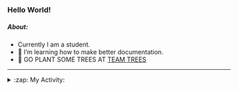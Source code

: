 ### Hello World!

##### About:
- Currently I am a student.
- 🌱 I’m learning how to make better documentation.
- 🌱 GO PLANT SOME TREES AT [TEAM TREES](https://teamtrees.org/)

---
<details>
  <summary>:zap: My Activity:</summary>
  
<!--START_SECTION:waka-->
![Code Time](http://img.shields.io/badge/Code%20Time-1%2C125%20hrs%2010%20mins-blue)

**I'm a Night 🦉** 

```text
🌞 Morning                1132 commits        ██░░░░░░░░░░░░░░░░░░░░░░░   08.31 % 
🌆 Daytime                5065 commits        █████████░░░░░░░░░░░░░░░░   37.17 % 
🌃 Evening                3898 commits        ███████░░░░░░░░░░░░░░░░░░   28.60 % 
🌙 Night                  3533 commits        ██████░░░░░░░░░░░░░░░░░░░   25.92 % 
```
📅 **I'm Most Productive on Wednesday** 

```text
Monday                   2124 commits        ████░░░░░░░░░░░░░░░░░░░░░   15.59 % 
Tuesday                  1684 commits        ███░░░░░░░░░░░░░░░░░░░░░░   12.36 % 
Wednesday                3213 commits        ██████░░░░░░░░░░░░░░░░░░░   23.58 % 
Thursday                 1570 commits        ███░░░░░░░░░░░░░░░░░░░░░░   11.52 % 
Friday                   1311 commits        ██░░░░░░░░░░░░░░░░░░░░░░░   09.62 % 
Saturday                 1248 commits        ██░░░░░░░░░░░░░░░░░░░░░░░   09.16 % 
Sunday                   2478 commits        █████░░░░░░░░░░░░░░░░░░░░   18.18 % 
```


📊 **This Week I Spent My Time On** 

```text
🔥 Editors: 
VS Code                  2 hrs 41 mins       █████████████████████████   100.00 % 

🐱‍💻 Projects: 
praise                   1 hr 59 mins        ██████████████████░░░░░░░   73.79 % 
discord-bot              30 mins             █████░░░░░░░░░░░░░░░░░░░░   18.71 % 
CSF22                    12 mins             ██░░░░░░░░░░░░░░░░░░░░░░░   07.50 % 
```


 Last Updated on 21/05/2023 04:07:36 UTC
<!--END_SECTION:waka-->
</details>
